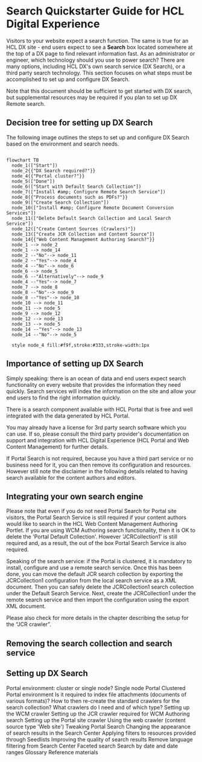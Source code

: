 # Search Quickstarter Guide for HCL Digital Experience

Visitors to your website expect a search function. The same is true for an HCL DX site - end users expect to see a **Search** box located somewhere at the top of a DX page to find relevant information fast. As an administrator or engineer, which technology should you use to power search? There are many options, including HCL DX's own search service (DX Search), or a third party search technology. This section focuses on what steps must be accomplished to set up and configure DX Search.

Note that this document should be sufficient to get started with DX search, but supplemental resources may be required if you plan to set up DX Remote search.

## Decision tree for setting up DX Search

The following image outlines the steps to set up and configure DX Search based on the environment and search needs.

```mermaid

flowchart TB
  node_1(["Start"])
  node_2{{"DX Search required?"}}
  node_4{{"Portal cluster?"}}
  node_5(["Done"])
  node_6(["Start with Default Search Collection"])
  node_7(["Install #amp; Configure Remote Search Service"])
  node_8{{"Process documents such as PDFs?"}}
  node_9(["Create Search Collection"])
  node_10(["Install #amp; Configure Remote Document Conversion Services"])
  node_11(["Delete Default Search Collection and Local Search Service"])
  node_12(["Create Content Sources (Crawlers)"])
  node_13(["Create JCR Collection and Content Source"])
  node_14{{"Web Content Management Authoring Search?"}}
  node_1 --> node_2
  node_1 --> node_14
  node_2 --"No"--> node_11
  node_2 --"Yes"--> node_4
  node_4 --"No"--> node_6
  node_6 --> node_5
  node_6 --"Alternatively"--> node_9
  node_4 --"Yes"--> node_7
  node_7 --> node_8
  node_8 --"No"--> node_9
  node_8 --"Yes"--> node_10
  node_10 --> node_11
  node_11 --> node_5
  node_9 --> node_12
  node_12 --> node_13
  node_13 --> node_5
  node_14 --"Yes"--> node_13
  node_14 --"No"--> node_5

  style node_4 fill:#f9f,stroke:#333,stroke-width:1px

```


## Importance of setting up DX Search

Simply speaking: there is an ocean of data and end users expect search functionality on every website that provides the information they need quickly. Search services will index the information on the site and allow your end users to find the right information quickly.

There is a search component available with HCL Portal that is free and well integrated with the data generated by HCL Portal.

You may already have a license for 3rd party search software which you can use. If so, please consult the third party provider's documentation on support and integration with HCL Digital Experience (HCL Portal and Web Content Management) for further details.

If Portal Search is not required, because you have a third part service or no business need for it, you can then remove its configuration and resources. However still note the disclaimer in the following details related to having search available for the content authors and editors.

## Integrating your own search engine

Please note that even if you do not need Portal Search for Portal site visitors, the Portal Search Service is still required if your content authors would like to search in the HCL Web Content Management Authoring Portlet. If you are using WCM Authoring search functionality, then it is OK to delete the 'Portal Default Collection'. However 'JCRCollection1' is still required and, as a result, the out of the box Portal Search Service is also required.

Speaking of the search service: if the Portal is clustered, it is mandatory to install, configure and use a remote search service. Once this has been done, you can move the default JCR search collection by exporting the JCRCollection1 configuration from the local search service as a XML document. Then you can safely delete the JCRCollection1 search collection under the Default Search Service.
Next, create the JCRCollection1 under the remote search service and then import the configuration using the export XML document.

Please also check for more details in the chapter describing the setup for the “JCR crawler”.

## Removing the search collection and search service

## Setting up DX Search
Portal environment: cluster or single node?
Single node Portal
Clustered Portal environment
Is it required to index file attachments (documents of various formats)?
How to then re-create the standard crawlers for the search collection?
What crawlers do I need and of which type?
Setting up the WCM crawler
Setting up the JCR crawler required for WCM Authoring search
Setting up the Portal site crawler
Using the web crawler (content source type 'Web site')
Tweaking Portal Search
Changing the appearance of search results in the Search Center
Applying filters to resources provided through Seedlists
Improving the quality of search results
Remove language filtering from Search Center
Faceted search
Search by date and date ranges
Glossary
Reference materials